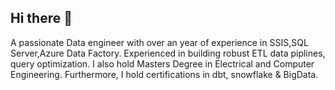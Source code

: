## Hi there 👋

A passionate Data engineer with over an year of experience in SSIS,SQL Server,Azure Data Factory. Experienced in building robust ETL data piplines, query optimization. I also hold Masters Degree in Electrical and Computer Engineering. Furthermore, I hold certifications in dbt, snowflake & BigData.


<!--
**preethamsai696/preethamsai696** is a ✨ _special_ ✨ repository because its `README.md` (this file) appears on your GitHub profile.

Here are some ideas to get you started:

- 🔭 I’m currently working on ...
- 🌱 I’m currently learning ...
- 👯 I’m looking to collaborate on ...
- 🤔 I’m looking for help with ...
- 💬 Ask me about ...
- 📫 How to reach me: ...
- 😄 Pronouns: ...
- ⚡ Fun fact: ...
-->
